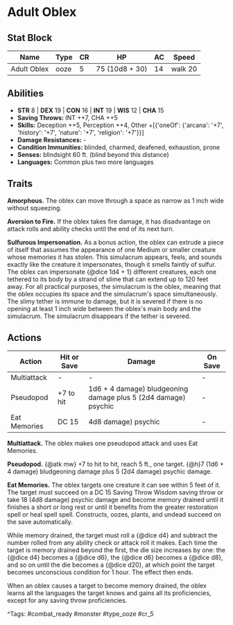 # Adult Oblex

## Stat Block

| Name | Type | CR | HP | AC | Speed |
|------|------|----|----|----|-------|
| Adult Oblex | ooze | 5 | 75 (10d8 + 30) | 14 | walk 20 |

## Abilities

- **STR** 8 | **DEX** 19 | **CON** 16 | **INT** 19 | **WIS** 12 | **CHA** 15
- **Saving Throws:** INT ++7, CHA ++5  
- **Skills:** Deception ++5, Perception ++4, Other +[{'oneOf': {'arcana': '+7', 'history': '+7', 'nature': '+7', 'religion': '+7'}}]  
- **Damage Resistances:** -  
- **Condition Immunities:** blinded, charmed, deafened, exhaustion, prone  
- **Senses:** blindsight 60 ft. (blind beyond this distance)  
- **Languages:** Common plus two more languages

## Traits

**Amorphous.** The oblex can move through a space as narrow as 1 inch wide without squeezing.

**Aversion to Fire.** If the oblex takes fire damage, it has disadvantage on attack rolls and ability checks until the end of its next turn.

**Sulfurous Impersonation.** As a bonus action, the oblex can extrude a piece of itself that assumes the appearance of one Medium or smaller creature whose memories it has stolen. This simulacrum appears, feels, and sounds exactly like the creature it impersonates, though it smells faintly of sulfur. The oblex can impersonate {@dice 1d4 + 1} different creatures, each one tethered to its body by a strand of slime that can extend up to 120 feet away. For all practical purposes, the simulacrum is the oblex, meaning that the oblex occupies its space and the simulacrum's space simultaneously. The slimy tether is immune to damage, but it is severed if there is no opening at least 1 inch wide between the oblex's main body and the simulacrum. The simulacrum disappears if the tether is severed.


## Actions

| Action | Hit or Save | Damage | On Save |
|--------|--------------|--------|----------|
| Multiattack | - | - | - |
| Pseudopod | +7 to hit | 1d6 + 4 damage) bludgeoning damage plus 5 (2d4 damage) psychic | - |
| Eat Memories | DC 15 | 4d8 damage) psychic | - |

**Multiattack.** The oblex makes one pseudopod attack and uses Eat Memories.

**Pseudopod.** {@atk mw} +7 to hit to hit, reach 5 ft., one target. {@h}7 (1d6 + 4 damage) bludgeoning damage plus 5 (2d4 damage) psychic damage.

**Eat Memories.** The oblex targets one creature it can see within 5 feet of it. The target must succeed on a DC 15 Saving Throw Wisdom saving throw or take 18 (4d8 damage) psychic damage and become memory drained until it finishes a short or long rest or until it benefits from the greater restoration spell or heal spell spell. Constructs, oozes, plants, and undead succeed on the save automatically.

While memory drained, the target must roll a {@dice d4} and subtract the number rolled from any ability check or attack roll it makes. Each time the target is memory drained beyond the first, the die size increases by one: the {@dice d4} becomes a {@dice d6}, the {@dice d6} becomes a {@dice d8}, and so on until the die becomes a {@dice d20}, at which point the target becomes unconscious condition for 1 hour. The effect then ends.

When an oblex causes a target to become memory drained, the oblex learns all the languages the target knows and gains all its proficiencies, except for any saving throw proficiencies.


^Tags: #combat_ready #monster #type_ooze #cr_5